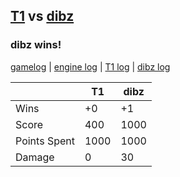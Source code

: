 ## [T1](<../../T1/README.md>) vs [dibz](<../../dibz/README.md>)
### dibz wins!

[gamelog](<gamelog.json>) | [engine log](<engine>) | [T1 log](<T1>) | [dibz log](<dibz>)

|              | T1   | dibz |
| ------------ | ---- | ---- |
| Wins         |   +0 |   +1 |
| Score        |  400 | 1000 |
| Points Spent | 1000 | 1000 |
| Damage       |    0 |   30 |
